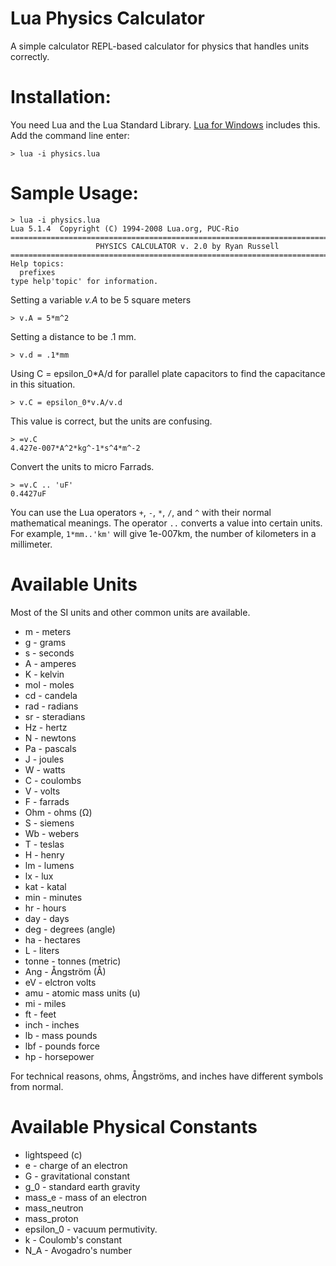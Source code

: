 Lua Physics Calculator
=============================
A simple calculator REPL-based calculator for physics
that handles units correctly.






Installation:
==============================
You need Lua and the Lua Standard Library.
[Lua for Windows](https://code.google.com/p/luaforwindows/) includes this.
Add the command line enter:

    > lua -i physics.lua
    
    
Sample Usage:
=================================
    > lua -i physics.lua
    Lua 5.1.4  Copyright (C) 1994-2008 Lua.org, PUC-Rio
    ===============================================================================
                       PHYSICS CALCULATOR v. 2.0 by Ryan Russell
    ===============================================================================
    Help topics:
      prefixes
    type help'topic' for information.
    
Setting a variable *v.A* to be 5 square meters

    > v.A = 5*m^2

Setting a distance to be .1 mm.

    > v.d = .1*mm
    
Using C = epsilon_0*A/d for parallel plate capacitors to find the
capacitance in this situation.

    > v.C = epsilon_0*v.A/v.d

This value is correct, but the units are confusing.

    > =v.C
    4.427e-007*A^2*kg^-1*s^4*m^-2
        
Convert the units to micro Farrads.

    > =v.C .. 'uF'
    0.4427uF
    
You can use the Lua operators `+`, `-`, `*`, `/`, and `^` with their normal mathematical meanings.
The operator `..` converts a value into certain units. For example, `1*mm..'km'` will
give 1e-007km, the number of kilometers in a millimeter.

Available Units
=======================================================================
Most of the SI units and other common units are available.
  * m - meters
  * g - grams
  * s - seconds
  * A - amperes
  * K - kelvin
  * mol - moles
  * cd - candela
  * rad - radians
  * sr - steradians
  * Hz - hertz
  * N - newtons
  * Pa - pascals
  * J - joules
  * W - watts
  * C - coulombs
  * V - volts
  * F - farrads
  * Ohm - ohms (Ω)
  * S - siemens
  * Wb - webers
  * T - teslas
  * H - henry
  * lm - lumens
  * lx - lux
  * kat - katal
  * min - minutes
  * hr - hours
  * day - days
  * deg - degrees (angle)
  * ha - hectares
  * L - liters
  * tonne - tonnes (metric)
  * Ang - Ångström (Å)
  * eV - elctron volts
  * amu - atomic mass units (u)
  * mi - miles
  * ft - feet
  * inch - inches
  * lb - mass pounds
  * lbf - pounds force
  * hp - horsepower

For technical reasons, ohms, Ångströms, and inches have different symbols from normal.

Available Physical Constants
=====================================================================
  * lightspeed (c)
  * e - charge of an electron
  * G - gravitational constant
  * g_0 - standard earth gravity
  * mass_e - mass of an electron
  * mass_neutron 
  * mass_proton
  * epsilon_0 - vacuum permutivity.
  * k - Coulomb's constant
  * N_A - Avogadro's number
